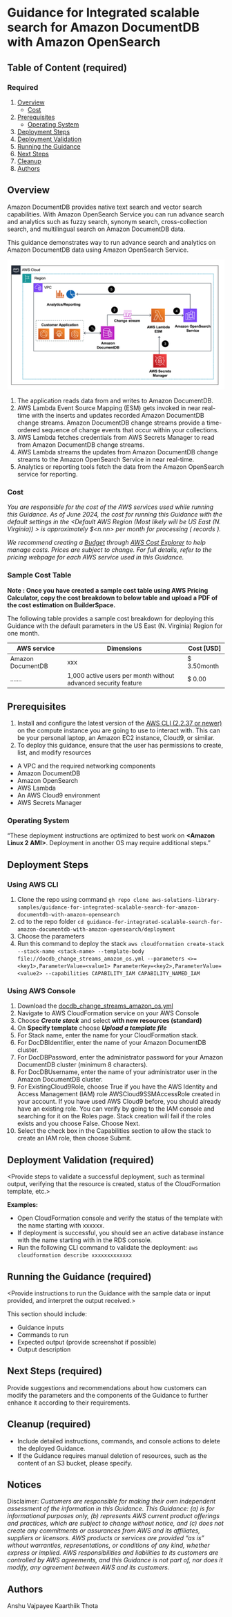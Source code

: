 # Guidance for Integrated scalable search for Amazon DocumentDB with Amazon OpenSearch


## Table of Content (required)


### Required

1. [Overview](#Overview)
    - [Cost](#cost)
2. [Prerequisites](#prerequisites-required)
    - [Operating System](#operating-system-required)
3. [Deployment Steps](#deployment-steps-required)
4. [Deployment Validation](#deployment-validation-required)
5. [Running the Guidance](#running-the-guidance-required)
6. [Next Steps](#next-steps-required)
7. [Cleanup](#cleanup-required)
8. [Authors](#authors-optional)

## Overview


Amazon DocumentDB provides native text search and vector search capabilities. With Amazon OpenSearch Service you can run advance search and analytics  such as fuzzy search, synonym search, cross-collection search, and multilingual search on Amazon DocumentDB data. 

This guidance demonstrates way to run advance search and analytics on Amazon DocumentDB data using Amazon OpenSearch Service.

![Reference Architecture](assets/referecearchitecture.jpg)

1. The application reads data from and writes to Amazon DocumentDB.
2. AWS Lambda Event Source Mapping (ESM) gets invoked in near real-time with the inserts and updates recorded Amazon DocumentDB change streams. Amazon DocumentDB change streams provide a time-ordered sequence of change events that occur within your collections.
3. AWS Lambda fetches credentials from AWS Secrets Manager to read from Amazon DocumentDB change streams. 
4. AWS Lambda streams the updates from Amazon DocumentDB change streams to the Amazon OpenSearch Service in near real-time.
5. Analytics or reporting tools fetch the data from the Amazon OpenSearch service for reporting. 


### Cost 

_You are responsible for the cost of the AWS services used while running this Guidance. As of June 2024, the cost for running this Guidance with the default settings in the <Default AWS Region (Most likely will be US East (N. Virginia)) > is approximately $<n.nn> per month for processing ( <nnnnn> records )._

_We recommend creating a [Budget](https://docs.aws.amazon.com/cost-management/latest/userguide/budgets-managing-costs.html) through [AWS Cost Explorer](https://aws.amazon.com/aws-cost-management/aws-cost-explorer/) to help manage costs. Prices are subject to change. For full details, refer to the pricing webpage for each AWS service used in this Guidance._

### Sample Cost Table 

**Note : Once you have created a sample cost table using AWS Pricing Calculator, copy the cost breakdown to below table and upload a PDF of the cost estimation on BuilderSpace.**

The following table provides a sample cost breakdown for deploying this Guidance with the default parameters in the US East (N. Virginia) Region for one month.

| AWS service  | Dimensions | Cost [USD] |
| ----------- | ------------ | ------------ |
| Amazon DocumentDB | xxx  | $ 3.50month |
| ....... | 1,000 active users per month without advanced security feature | $ 0.00 |

## Prerequisites 

1. Install and configure the latest version of the [AWS CLI (2.2.37 or newer)](https://aws.amazon.com/cli/) on the compute instance you are going to use to interact with. This can be your personal laptop, an Amazon EC2 instance, Cloud9, or similar. 
2.  To deploy this guidance, ensure that the user has permissions to create, list, and modify resources 
   - A VPC and the required networking components
   - Amazon DocumentDB
   - Amazon OpenSearch
   - AWS Lambda
   - An AWS Cloud9 environment 
   - AWS Secrets Manager  

### Operating System 

“These deployment instructions are optimized to best work on **<Amazon Linux 2 AMI>**.  Deployment in another OS may require additional steps.”

## Deployment Steps

### Using AWS CLI
1. Clone the repo using command ```gh repo clone aws-solutions-library-samples/guidance-for-integrated-scalable-search-for-amazon-documentdb-with-amazon-opensearch```
2. cd to the repo folder ```cd guidance-for-integrated-scalable-search-for-amazon-documentdb-with-amazon-opensearch/deployment```
3. Choose the parameters
4. Run this command to deploy the stack ```aws cloudformation create-stack --stack-name <stack-name> --template-body file://docdb_change_streams_amazon_os.yml --parameters <>=<key1>,ParameterValue=<value1> ParameterKey=<key2>,ParameterValue=<value2> --capabilities CAPABILITY_IAM CAPABILITY_NAMED_IAM``` 
   

### Using AWS Console
1. Download the [docdb_change_streams_amazon_os.yml](#https://aws-blogs-artifacts-public.s3.amazonaws.com/artifacts/DBBLOG-3344/docdb_change_streams_amazon_os.yml)
2. Navigate to AWS CloudFormation service on your AWS Console
3. Choose ***Create stack*** and select **with new resources (standard)**
4. On **Specify template** choose ***Upload a template file***
5. For Stack name, enter the name for your CloudFormation stack.
6. For DocDBIdentifier, enter the name of your Amazon DocumentDB cluster.
7. For DocDBPassword, enter the administrator password for your Amazon DocumentDB cluster (minimum 8 characters).
8. For DocDBUsername, enter the name of your administrator user in the Amazon DocumentDB cluster.
9. For ExistingCloud9Role, choose True if you have the AWS Identity and Access Management (IAM) role AWSCloud9SSMAccessRole created in your account. If you have used AWS Cloud9 before, you should already have an existing role. You can verify by going to the IAM console and searching for it on the Roles page. Stack creation will fail if the roles exists and you choose False.
Choose Next.
10. Select the check box in the Capabilities section to allow the stack to create an IAM role, then choose Submit.


## Deployment Validation  (required)

<Provide steps to validate a successful deployment, such as terminal output, verifying that the resource is created, status of the CloudFormation template, etc.>


**Examples:**

* Open CloudFormation console and verify the status of the template with the name starting with xxxxxx.
* If deployment is successful, you should see an active database instance with the name starting with <xxxxx> in        the RDS console.
*  Run the following CLI command to validate the deployment: ```aws cloudformation describe xxxxxxxxxxxxx```



## Running the Guidance (required)

<Provide instructions to run the Guidance with the sample data or input provided, and interpret the output received.> 

This section should include:

* Guidance inputs
* Commands to run
* Expected output (provide screenshot if possible)
* Output description



## Next Steps (required)

Provide suggestions and recommendations about how customers can modify the parameters and the components of the Guidance to further enhance it according to their requirements.


## Cleanup (required)

- Include detailed instructions, commands, and console actions to delete the deployed Guidance.
- If the Guidance requires manual deletion of resources, such as the content of an S3 bucket, please specify.




## Notices 

Disclaimer: 
*Customers are responsible for making their own independent assessment of the information in this Guidance. This Guidance: (a) is for informational purposes only, (b) represents AWS current product offerings and practices, which are subject to change without notice, and (c) does not create any commitments or assurances from AWS and its affiliates, suppliers or licensors. AWS products or services are provided “as is” without warranties, representations, or conditions of any kind, whether express or implied. AWS responsibilities and liabilities to its customers are controlled by AWS agreements, and this Guidance is not part of, nor does it modify, any agreement between AWS and its customers.*


## Authors 

Anshu Vajpayee
Kaarthiik Thota
